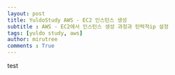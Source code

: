 ```yaml
---
layout: post
title: YuldoStudy AWS - EC2 인스턴스 생성
subtitle : AWS - EC2에서 인스턴스 생성 과정과 탄력적ip 설정
tags: [yuldo study, aws]
author: mirutree
comments : True
---
```

test

